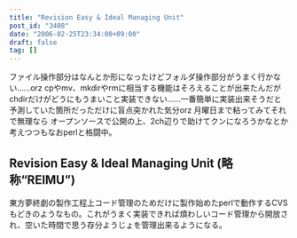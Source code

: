 ```yaml
---
title: "Revision Easy & Ideal Managing Unit"
post_id: "3408"
date: "2006-02-25T23:34:00+09:00"
draft: false
tag: []
---
```



ファイル操作部分はなんとか形になったけどフォルダ操作部分がうまく行かない……orz cpやmv、mkdirやrmに相当する機能はそろえることが出来たんだがchdirだけがどうにもうまいこと実装できない……一番簡単に実装出来そうだと予測していた箇所だっただけに盲点突かれた気分orz 月曜日まで粘ってみてそれで無理なら オープンソースで公開の上、2ch辺りで助けてクンになろうかなとか考えつつもなおperlと格闘中。
## Revision Easy & Ideal Managing Unit (略称“REIMU”)
東方夢終劇の製作工程上コード管理のためだけに製作始めたperlで動作するCVSもどきのようなもの。これがうまく実装できれば煩わしいコード管理から開放され、空いた時間で思う存分ようじょを管理出来るようになる。
